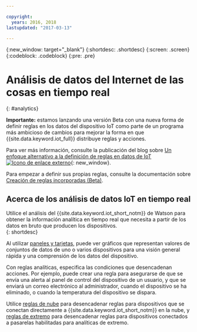 ```yaml
---

copyright:
  years: 2016, 2018
lastupdated: "2017-03-13"

---
```


{:new_window: target="_blank"}
{:shortdesc: .shortdesc}
{:screen: .screen}
{:codeblock: .codeblock}
{:pre: .pre}


# Análisis de datos del Internet de las cosas en tiempo real
{: #analytics}  

**Importante:** estamos lanzando una versión Beta con una nueva forma de definir reglas en los datos del dispositivo IoT como parte de un programa más ambicioso de cambios para mejorar la forma en que {{site.data.keyword.iot_full}} distribuye reglas y acciones.

Para ver más información, consulte la publicación del blog sobre [Un enfoque alternativo a la definición de reglas en datos de IoT ![Icono de enlace externo](../../icons/launch-glyph.svg "Icono de enlace externo")](https://developer.ibm.com/iotplatform/2018/03/01/alternative-approach-defining-rules-iot-data/){: new_window}.

Para empezar a definir sus propias reglas, consulte la documentación sobre [Creación de reglas incorporadas (Beta)](information_management/im_rules.html).

## Acerca de los análisis de datos IoT en tiempo real

Utilice el análisis del {{site.data.keyword.iot_short_notm}} de Watson para obtener la información analítica en tiempo real que necesita a partir de los datos en bruto que producen los dispositivos.  
{: shortdesc}

Al utilizar [paneles y tarjetas](data_visualization.html), puede ver gráficos que representan valores de conjuntos de datos de uno o varios dispositivos para una visión general rápida y una comprensión de los datos del dispositivo.

Con reglas analíticas, especifica las condiciones que desencadenan acciones. Por ejemplo, puede crear una regla para asegurarse de que se envía una alerta al panel de control del dispositivo de un usuario, y que se enviará un correo electrónico al administrador, cuando el dispositivo se ha eliminado, o cuando la temperatura del dispositivo se dispara.

Utilice [reglas de nube](cloud_analytics.html) para desencadenar reglas para dispositivos que se conectan directamente a {{site.data.keyword.iot_short_notm}} en la nube, y [reglas de extremo](edge_analytics.html) para desencadenar reglas para dispositivos conectados a pasarelas habilitadas para analíticas de extremo.
